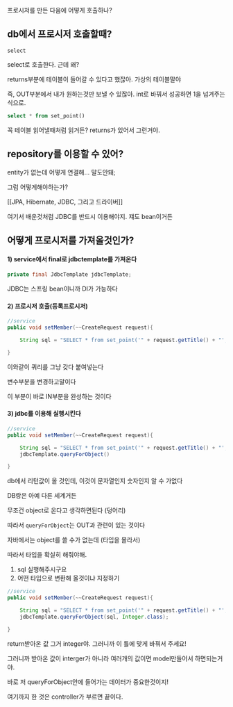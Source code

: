 프로시저를 만든 다음에 어떻게 호출하나?

## db에서 프로시저 호출할때?

`select `

select로 호출한다.  근데 왜?

returns부분에 테이블이 들어갈 수 있다고 했잖아. 가상의 테이블말야

즉, OUT부분에서 내가 원하는것만 보낼 수 있잖아. int로 바꿔서 성공하면 1을 넘겨주는 식으로.

```sql
select * from set_point()
```

꼭 테이블 읽어낼때처럼 읽거든? returns가 있어서 그런거야.



## repository를 이용할 수 있어?

entity가 없는데 어떻게 연결해... 말도안돼;


그럼 어떻게해야하는가?

[[JPA, Hibernate, JDBC, 그리고 드라이버]]

여기서 배운것처럼 JDBC를 반드시 이용해야지. 쟤도 bean이거든



## 어떻게 프로시저를 가져올것인가?

#### 1) service에서 final로 jdbctemplate를 가져온다

```java
private final JdbcTemplate jdbcTemplate;
```

JDBC는 스프링 bean이니까 DI가 가능하다


#### 2) 프로시저 호출(등록프로시저)

```java
//service
public void setMember(~~CreateRequest request){

	String sql = "SELECT * from set_point('" + request.getTitle() + "', 2, 3, 4"); 

}
```

이와같이 쿼리를 그냥 갖다 붙여넣는다

변수부분을 변경하고말이다

이 부분이 바로 IN부분을 완성하는 것이다


#### 3) jdbc를 이용해 실행시킨다

```java
//service
public void setMember(~~CreateRequest request){

	String sql = "SELECT * from set_point('" + request.getTitle() + "', 2, 3, 4"); 
	jdbcTemplate.queryForObject()

}
```

db에서 리턴값이 올 것인데, 이것이 문자열인지 숫자인지 알 수 가없다

DB랑은 아예 다른 세계거든

무조건 object로 온다고 생각하면된다 (덩어리)

따라서 `queryForObject`는 OUT과 관련이 있는 것이다

자바에서는 object를 쓸 수가 없는데 (타입을 몰라서)

따라서 타입을 확실히 해줘야해.

1. sql 실행해주시구요
2. 어떤 타입으로 변환해 올것이냐 지정하기

```java
//service
public void setMember(~~CreateRequest request){

	String sql = "SELECT * from set_point('" + request.getTitle() + "', 2, 3, 4"); 
	jdbcTemplate.queryForObject(sql, Integer.class);

}
```

return받아온 값 그거 integer야. 그러니까 이 틀에 맞게 바꿔서 주세요!

그러니까 받아온 값이 interger가 아니라 여러개의 값이면 model만들어서 하면되는거야.

바로 저 queryForObject안에 들어가는 데이터가 중요한것이지!




여기까지 한 것은 controller가 부르면 끝이다.